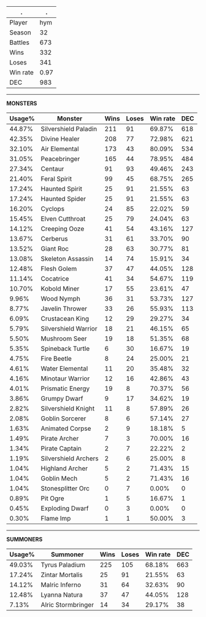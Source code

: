 .|.
|-|-
Player|hym
Season|32
Battles|673
Wins|332
Loses|341
Win rate|0.97
DEC|983

---
**MONSTERS**

Usage%|Monster|Wins|Loses|Win rate|DEC|
-|-|-|-|-|-|
44.87%|Silvershield Paladin|211|91|69.87%|618|
42.35%|Divine Healer|208|77|72.98%|621|
32.10%|Air Elemental|173|43|80.09%|534|
31.05%|Peacebringer|165|44|78.95%|484|
27.34%|Centaur|91|93|49.46%|243|
21.40%|Feral Spirit|99|45|68.75%|265|
17.24%|Haunted Spirit|25|91|21.55%|63|
17.24%|Haunted Spider|25|91|21.55%|63|
16.20%|Cyclops|24|85|22.02%|59|
15.45%|Elven Cutthroat|25|79|24.04%|63|
14.12%|Creeping Ooze|41|54|43.16%|127|
13.67%|Cerberus|31|61|33.70%|90|
13.52%|Giant Roc|28|63|30.77%|81|
13.08%|Skeleton Assassin|14|74|15.91%|34|
12.48%|Flesh Golem|37|47|44.05%|128|
11.14%|Cocatrice|41|34|54.67%|119|
10.70%|Kobold Miner|17|55|23.61%|47|
9.96%|Wood Nymph|36|31|53.73%|127|
8.77%|Javelin Thrower|33|26|55.93%|113|
6.09%|Crustacean King|12|29|29.27%|34|
5.79%|Silvershield Warrior|18|21|46.15%|65|
5.50%|Mushroom Seer|19|18|51.35%|68|
5.35%|Spineback Turtle|6|30|16.67%|19|
4.75%|Fire Beetle|8|24|25.00%|21|
4.61%|Water Elemental|11|20|35.48%|32|
4.16%|Minotaur Warrior|12|16|42.86%|43|
4.01%|Prismatic Energy|19|8|70.37%|56|
3.86%|Grumpy Dwarf|9|17|34.62%|19|
2.82%|Silvershield Knight|11|8|57.89%|26|
2.08%|Goblin Sorcerer|8|6|57.14%|27|
1.63%|Animated Corpse|2|9|18.18%|5|
1.49%|Pirate Archer|7|3|70.00%|16|
1.34%|Pirate Captain|2|7|22.22%|2|
1.19%|Silvershield Archers|2|6|25.00%|8|
1.04%|Highland Archer|5|2|71.43%|15|
1.04%|Goblin Mech|5|2|71.43%|16|
1.04%|Stonesplitter Orc|0|7|0.00%|0|
0.89%|Pit Ogre|1|5|16.67%|1|
0.45%|Exploding Dwarf|0|3|0.00%|0|
0.30%|Flame Imp|1|1|50.00%|3|

---
**SUMMONERS**

Usage%|Summoner|Wins|Loses|Win rate|DEC|
-|-|-|-|-|-|
49.03%|Tyrus Paladium|225|105|68.18%|663|
17.24%|Zintar Mortalis|25|91|21.55%|63|
14.12%|Malric Inferno|31|64|32.63%|90|
12.48%|Lyanna Natura|37|47|44.05%|128|
7.13%|Alric Stormbringer|14|34|29.17%|38|

